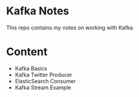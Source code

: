 # Kafka Notes
This repo contains my notes on working with Kafka

# Content
- Kafka Basics
- Kafka Twitter Producer
- ElasticSearch Consumer
- Kafka Stream Example
